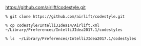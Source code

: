 https://github.com/airlift/codestyle.git

```
% git clone https://github.com/airlift/codestyle.git

% cp codestyle/IntelliJIdea14/Airlift.xml ~/Library/Preferences/IntelliJIdea2017.1/codestyles

% ls  ~/Library/Preferences/IntelliJIdea2017.1/codestyles
```
